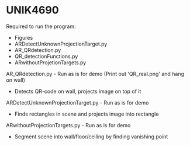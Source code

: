 # UNIK4690

Required to run the program:
- Figures
- ARDetectUnknownProjectionTarget.py
- AR_QRdetection.py
- QR_detectionFunctions.py
- ARwithoutProjetionTargets.py

AR_QRdetection.py - Run as is for demo (Print out 'QR_real.png' and hang on wall)
- Detects QR-code on wall, projects image on top of it

ARDetectUnknownProjectionTarget.py - Run as is for demo
- Finds rectangles in scene and projects image into rectangle

ARwithoutProjectionTargets.py - Run as is for demo
- Segment scene into wall/floor/ceiling by finding vanishing point
